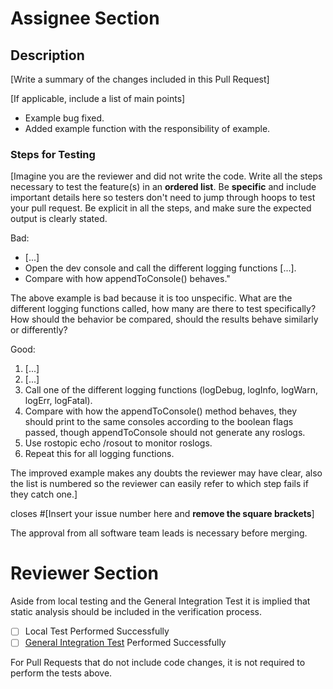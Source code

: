 # Assignee Section

## Description
[Write a summary of the changes included in this Pull Request]

[If applicable, include a list of main points]
- Example bug fixed.
- Added example function with the responsibility of example.

### Steps for Testing
[Imagine you are the reviewer and did not write the code. Write all the steps necessary to test the feature(s) in an **ordered list**. Be **specific** and include important details here so testers don't need to jump through hoops to test your pull request. Be explicit in all the steps, and make sure the expected output is clearly stated.

Bad:
- [...]
- Open the dev console and call the different logging functions [...].
- Compare with how appendToConsole() behaves."

The above example is bad because it is too unspecific. What are the different logging functions called, how many are there to test specifically? How should the behavior be compared, should the results behave similarly or differently?

Good:
1. [...]
2. [...]
3. Call one of the different logging functions (logDebug, logInfo, logWarn, logErr, logFatal).
4. Compare with how the appendToConsole() method behaves, they should print to the same consoles according to the boolean flags passed, though appendToConsole should not generate any roslogs.
5. Use rostopic echo /rosout to monitor roslogs.
6. Repeat this for all logging functions.

The improved example makes any doubts the reviewer may have clear, also the list is numbered so the reviewer can easily refer to which step fails if they catch one.]

closes #[Insert your issue number here and **remove the square brackets**]

The approval from all software team leads is necessary before merging.

# Reviewer Section

Aside from local testing and the General Integration Test it is implied that static analysis should be included in the verification process.

- [ ] Local Test Performed Successfully
- [ ] [General Integration Test](https://docs.google.com/document/d/1ug0CpA1cIzURP8DDFSvCt2CEJJSwJ6Ta6B1LG_hYk6I/edit) Performed Successfully

For Pull Requests that do not include code changes, it is not required to perform the tests above.
